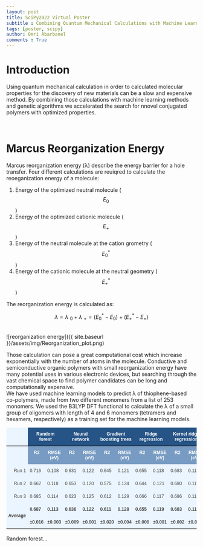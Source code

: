 ```yaml
---
layout: post
title: SciPy2022 Virtual Poster
subtitle : Combining Quantum Mechanical Calculations with Machine Learning and Genetic Algorithms for the Design of Better Materials
tags: [poster, scipy]
author: Omri Abarbanel
comments : True
---
```



<h1>Introduction</h1>

Using quantum mechanical calculation in order to calculated molecular properties for the discovery of new materials can be a slow and expensive method.
By combining those calculations with machine learning methods and genetic algorithms we accelerated the search for nnovel conjugated polymers with optimized properties.

<br>

<h1>Marcus Reorganization Energy</h1>

Marcus reorganization energy (λ) describe the energy barrier for a hole transfer. Four different calculations are reuiqred to calculate the reoeganization energy of a molecule:
1. Energy of the optimized neutral molecule ($$ E_0 $$)
2. Energy of the optimized cationic molecule ($$ E_+ $$)
3. Energy of the neutral molecule at the cation grometry ($$ E_0^* $$)
4. Energy of the cationic molecule at the neutral geometry ($$ E_+^* $$)

The reorganization energy is calculated as:

$$ \lambda = \lambda~_0 + \lambda~_+ = (E_0^* - E_0) + (E_+^* - E_+) $$

<br>
![reorganization energy]({{ site.baseurl }}/assets/img/Reorganization_plot.png)
<br>

Those calculation can pose a great computational cost which increase exponentially with the number of atoms in the molecule.
Conductive and semiconductive organic polymers with small reorganization energy have many potential uses in various electronic devices, but searching through the vast chemical space to find polymer candidates can be long and computationally expensive.
<br>
We have used machine learning models to predict λ of thiophene-based co-polymers, made from two different monomers from a list of 253 monomers.
We used the B3LYP DFT functional to calculate the λ of a small group of oligomers with length of 4 and 6 monomers (tetramers and hexamers, respectively) as a training set for the machine learning models.
<br>
<style type="text/css">
.tg  {border:none;border-collapse:collapse;border-color:#9ABAD9;border-spacing:0;margin:0px auto;}
.tg td{background-color:#EBF5FF;border-color:#9ABAD9;border-style:solid;border-width:0px;color:#444;
  font-family:Arial, sans-serif;font-size:14px;overflow:hidden;padding:10px 5px;word-break:normal;}
.tg th{background-color:#409cff;border-color:#9ABAD9;border-style:solid;border-width:0px;color:#fff;
  font-family:Arial, sans-serif;font-size:14px;font-weight:normal;overflow:hidden;padding:10px 5px;word-break:normal;}
.tg .tg-zodg{background-color:#779bc2;border-color:inherit;color:#ffffff;font-size:12px;font-weight:bold;text-align:center;
  vertical-align:top}
.tg .tg-77x5{border-color:inherit;font-size:12px;font-weight:bold;text-align:left;vertical-align:top}
.tg .tg-mjbh{background-color:#ebf5ff;border-color:inherit;font-size:12px;text-align:left;vertical-align:top}
.tg .tg-exbr{background-color:#265486;border-color:inherit;font-size:12px;font-weight:bold;text-align:center;vertical-align:top}
.tg .tg-73a0{border-color:inherit;font-size:12px;text-align:left;vertical-align:top}
.tg .tg-3s8j{border-color:inherit;font-size:12px;text-align:right;vertical-align:top}
.tg .tg-1fks{border-color:inherit;font-size:12px;font-weight:bold;text-align:right;vertical-align:middle}
@media screen and (max-width: 767px) {.tg {width: auto !important;}.tg col {width: auto !important;}.tg-wrap {overflow-x: auto;-webkit-overflow-scrolling: touch;margin: auto 0px;}}</style>
<div class="tg-wrap"><table class="tg">
<thead>
  <tr>
    <th class="tg-mjbh"></th>
    <th class="tg-exbr" colspan="2">Random forest</th>
    <th class="tg-exbr" colspan="2">Neural network</th>
    <th class="tg-exbr" colspan="2">Gradient boosting trees</th>
    <th class="tg-exbr" colspan="2">Ridge regression</th>
    <th class="tg-exbr" colspan="2">Kernel ridge regression</th>
  </tr>
</thead>
<tbody>
  <tr>
    <td class="tg-73a0"></td>
    <td class="tg-zodg">R2</td>
    <td class="tg-zodg">RMSE (eV)</td>
    <td class="tg-zodg">R2</td>
    <td class="tg-zodg">RMSE (eV)</td>
    <td class="tg-zodg">R2</td>
    <td class="tg-zodg">RMSE (eV)</td>
    <td class="tg-zodg">R2</td>
    <td class="tg-zodg">RMSE (eV)</td>
    <td class="tg-zodg">R2</td>
    <td class="tg-zodg">RMSE (eV)</td>
  </tr>
  <tr>
    <td class="tg-3s8j">Run 1</td>
    <td class="tg-73a0">0.716</td>
    <td class="tg-73a0">0.108</td>
    <td class="tg-73a0">0.631</td>
    <td class="tg-73a0">0.122</td>
    <td class="tg-73a0">0.645</td>
    <td class="tg-73a0">0.121</td>
    <td class="tg-73a0">0.655</td>
    <td class="tg-73a0">0.118</td>
    <td class="tg-73a0">0.683</td>
    <td class="tg-73a0">0.113</td>
  </tr>
  <tr>
    <td class="tg-3s8j">Run 2</td>
    <td class="tg-73a0">0.662</td>
    <td class="tg-73a0">0.118</td>
    <td class="tg-73a0">0.653</td>
    <td class="tg-73a0">0.120</td>
    <td class="tg-73a0">0.575</td>
    <td class="tg-73a0">0.134</td>
    <td class="tg-73a0">0.644</td>
    <td class="tg-73a0">0.121</td>
    <td class="tg-73a0">0.680</td>
    <td class="tg-73a0">0.115</td>
  </tr>
  <tr>
    <td class="tg-3s8j">Run 3</td>
    <td class="tg-73a0">0.685</td>
    <td class="tg-73a0">0.114</td>
    <td class="tg-73a0">0.623</td>
    <td class="tg-73a0">0.125</td>
    <td class="tg-73a0">0.612</td>
    <td class="tg-73a0">0.129</td>
    <td class="tg-73a0">0.666</td>
    <td class="tg-73a0">0.117</td>
    <td class="tg-73a0">0.686</td>
    <td class="tg-73a0">0.114</td>
  </tr>
  <tr>
    <td class="tg-1fks" rowspan="2">Average</td>
    <td class="tg-77x5">0.687</td>
    <td class="tg-77x5">0.113</td>
    <td class="tg-77x5">0.636</td>
    <td class="tg-77x5">0.122</td>
    <td class="tg-77x5">0.611</td>
    <td class="tg-77x5">0.128</td>
    <td class="tg-77x5">0.655</td>
    <td class="tg-77x5">0.119</td>
    <td class="tg-77x5">0.683</td>
    <td class="tg-77x5">0.114</td>
  </tr>
  <tr>
    <td class="tg-77x5">±0.016</td>
    <td class="tg-77x5">±0.003</td>
    <td class="tg-77x5">±0.009</td>
    <td class="tg-77x5">±0.001</td>
    <td class="tg-77x5">±0.020</td>
    <td class="tg-77x5">±0.004</td>
    <td class="tg-77x5">±0.006</td>
    <td class="tg-77x5">±0.001</td>
    <td class="tg-77x5">±0.002</td>
    <td class="tg-77x5">±0.001</td>
  </tr>
</tbody>
</table></div>

<br>
Random forest...